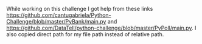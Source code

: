 While working on this challenge I got help from these links https://github.com/cantugabriela/Python-Challenge/blob/master/PyBank/main.py and https://github.com/DataTell/python-challenge/blob/master/PyPoll/main.py.
I also copied direct path for my file path instead of relative path.
